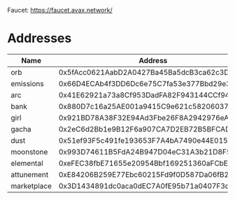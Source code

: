Faucet: https://faucet.avax.network/

# Addresses  
  
| Name | Address |
|---|---|
| orb | 0x5fAcc0621AabD2A0427Ba45Ba5dcB3ca62c3DaDE |
| emissions | 0x66D4ECAb4f3DD6Dc6e75C7fa53e377Bbd29e3E7a |
| arc | 0x41E62921a73a8Cf953DadFA82F943144CCf94C31 |
| bank | 0x880D7c16a25AE001a9415C9e621c582060377718 |
| girl | 0x921BD78A38F32E94Ad3Fbe26F8A2942976eAbD75 |
| gacha | 0x2eC6d2Bb1e9B12F6a907CA7D2EB72B5BFCADce67 |
| dust | 0x51ef93F5c491fe193653F7A4bA7490e44E015Bdb |
| moonstone | 0x993D74611B5FdA24B947D04eC31A3b21D8F5f4A0 |
| elemental | 0xeFEC38fbE71655e20954Bbf169251360aFCbEa80 |
| attunement | 0xE84206B259E77Ebc60215Fd9f0D587Da06fB23e0 |
| marketplace | 0x3D1434891dc0aca0dEC7A0fE95b71a0407F3da95 |
